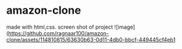 # amazon-clone
made with html,css.
screen shot of project
![image](https://github.com/ragnaar100/amazon-clone/assets/114810815/63630b63-0d11-4db0-bbcf-449445cf4eb1



